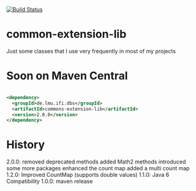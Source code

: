 [![Build Status](https://secure.travis-ci.org/locked-fg/common-extension-lib.png?branch=master)](https://travis-ci.org/locked-fg/common-extension-lib)

# common-extension-lib

Just some classes that I use very frequently in most of my projects

# Soon on Maven Central

```xml

<dependency>
  <groupId>de.lmu.ifi.dbs</groupId>
  <artifactId>commons-extension-lib</artifactId>
  <version>2.0.0</version>
</dependency>
```

# History
2.0.0: removed deprecated methods
       added Math2 methods
       introduced some more packages
       enhanced the count map
       added a multi count map
1.2.0: Improved CountMap (supports double values)
1.1.0: Java 6 Compatibility
1.0.0: maven release